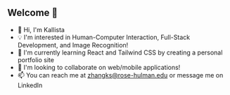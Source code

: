 ## Welcome 🩵

<!--
**rhit-zhangks/rhit-zhangks** is a ✨ _special_ ✨ repository because its `README.md` (this file) appears on your GitHub profile.

Here are some ideas to get you started:

- 🔭 I’m currently working on ...
- 🌱 I’m currently learning ...
- 👯 I’m looking to collaborate on ...
- 🤔 I’m looking for help with ...
- 💬 Ask me about ...
- 📫 How to reach me: ...
- 😄 Pronouns: ...
- ⚡ Fun fact: ...
-->

- 👋 Hi, I'm Kallista
- 💡 I'm interested in Human-Computer Interaction, Full-Stack Development, and Image Recognition!
- 🌱 I'm currently learning React and Tailwind CSS by creating a personal portfolio site
- 💞 I'm looking to collaborate on web/mobile applications!
- 📫 You can reach me at zhangks@rose-hulman.edu or message me on LinkedIn
